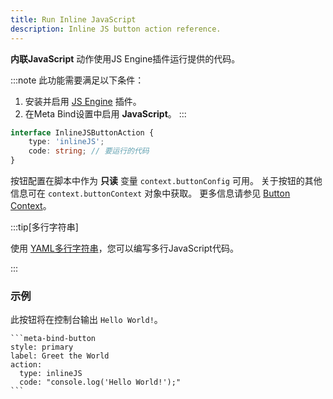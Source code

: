 ```yaml
---
title: Run Inline JavaScript
description: Inline JS button action reference.
---
```


**内联JavaScript** 动作使用JS Engine插件运行提供的代码。

:::note
此功能需要满足以下条件：

1. 安装并启用 [JS Engine](https://github.com/mProjectsCode/obsidian-js-engine-plugin) 插件。
2. 在Meta Bind设置中启用 **JavaScript**。
   :::

```ts
interface InlineJSButtonAction {
	type: 'inlineJS';
	code: string; // 要运行的代码
}
```

按钮配置在脚本中作为 **只读** 变量 `context.buttonConfig` 可用。
关于按钮的其他信息可在 `context.buttonContext` 对象中获取。
更多信息请参见 [Button Context](/obsidian-meta-bind-plugin-docs/api/interfaces/buttoncontext/)。

:::tip[多行字符串]

使用 [YAML多行字符串](https://yaml-multiline.info/)，您可以编写多行JavaScript代码。

:::

### 示例

此按钮将在控制台输出 `Hello World!`。

````custom_markdown {5-6}
```meta-bind-button
style: primary
label: Greet the World
action:
  type: inlineJS
  code: "console.log('Hello World!');"
```
````
